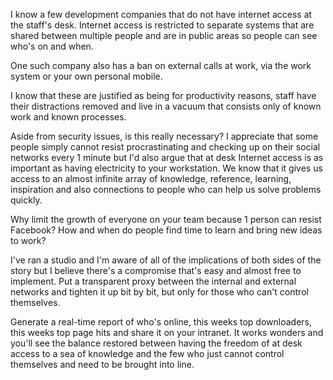 
I know a few development companies that do not have internet access at
the staff's desk. Internet access is restricted to separate systems that
are shared between multiple people and are in public areas so people can
see who's on and when.

One such company also has a ban on external calls at work, via the work
system or your own personal mobile.

I know that these are justified as being for productivity reasons, staff
have their distractions removed and live in a vacuum that consists only
of known work and known processes.

Aside from security issues, is this really necessary? I appreciate that
some people simply cannot resist procrastinating and checking up on
their social networks every 1 minute but I'd also argue that at desk
Internet access is as important as having electricity to your
workstation. We know that it gives us access to an almost infinite array
of knowledge, reference, learning, inspiration and also connections to
people who can help us solve problems quickly.

Why limit the growth of everyone on your team because 1 person can
resist Facebook? How and when do people find time to learn and bring new
ideas to work?

I've ran a studio and I'm aware of all of the implications of both sides
of the story but I believe there's a compromise that's easy and almost
free to implement. Put a transparent proxy between the internal and
external networks and tighten it up bit by bit, but only for those who
can't control themselves.

Generate a real-time report of who's online, this weeks top downloaders,
this weeks top page hits and share it on your intranet. It works wonders
and you'll see the balance restored between having the freedom of at
desk access to a sea of knowledge and the few who just cannot control
themselves and need to be brought into line.

